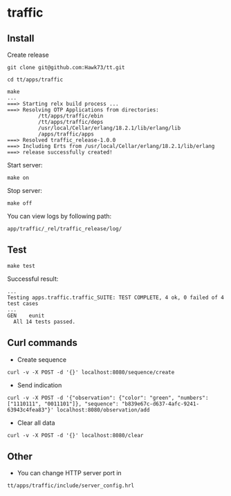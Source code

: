 traffic
=========

## Install

Create release

```
git clone git@github.com:Hawk73/tt.git

cd tt/apps/traffic

make
...
===> Starting relx build process ...
===> Resolving OTP Applications from directories:
          /tt/apps/traffic/ebin
          /tt/apps/traffic/deps
          /usr/local/Cellar/erlang/18.2.1/lib/erlang/lib
          /apps/traffic/apps
===> Resolved traffic_release-1.0.0
===> Including Erts from /usr/local/Cellar/erlang/18.2.1/lib/erlang
===> release successfully created!
```

Start server:
```
make on
```
Stop server:
```
make off
```

You can view logs by following path:
```
app/traffic/_rel/traffic_release/log/
```


## Test

```
make test
```
Successful result:

```
...
Testing apps.traffic.traffic_SUITE: TEST COMPLETE, 4 ok, 0 failed of 4 test cases
...
GEN    eunit
  All 14 tests passed.
```

## Curl commands

- Create sequence
```
curl -v -X POST -d '{}' localhost:8080/sequence/create
```
- Send indication
```
curl -v -X POST -d '{"observation": {"color": "green", "numbers": ["1110111", "0011101"]}, "sequence": "b839e67c-d637-4afc-9241-63943c4fea83"}' localhost:8080/observation/add
```
- Clear all data
```
curl -v -X POST -d '{}' localhost:8080/clear
```

## Other

- You can change HTTP server port in
```
tt/apps/traffic/include/server_config.hrl
```
